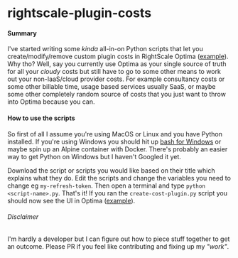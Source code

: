 # rightscale-plugin-costs

#### Summary
I've started writing some *kinda* all-in-on Python scripts that let you create/modify/remove custom plugin costs in RightScale Optima ([example](https://i.imgur.com/z58NJNB.png)). Why tho? Well, say you currently use Optima as your single source of truth for all your *cloudy* costs but still have to go to some other means to work out your non-IaaS/cloud provider costs. For example consultancy costs or some other billable time, usage based services usually SaaS, or maybe some other completely random source of costs that you just want to throw into Optima because you can. 

#### How to use the scripts
So first of all I assume you're using MacOS or Linux and you have Python installed. If you're using Windows you should hit up [bash for Windows]( https://msdn.microsoft.com/en-au/commandline/wsl/about) or maybe spin up an Alpine container with Docker. There's probably an easier way to get Python on Windows but I haven't Googled it yet.

Download the script or scripts you would like based on their title which explains what they do. Edit the scripts and change the variables you need to change eg `my-refresh-token`. Then open a terminal and type `python <script-name>.py`. That's it! If you ran the `create-cost-plugin.py` script you should now see the UI in Optima ([example](https://i.imgur.com/z58NJNB.png)).

###### Disclaimer
I'm hardly a developer but I can figure out how to piece stuff together to get an outcome. Please PR if you feel like contributing and fixing up my *"work"*.
